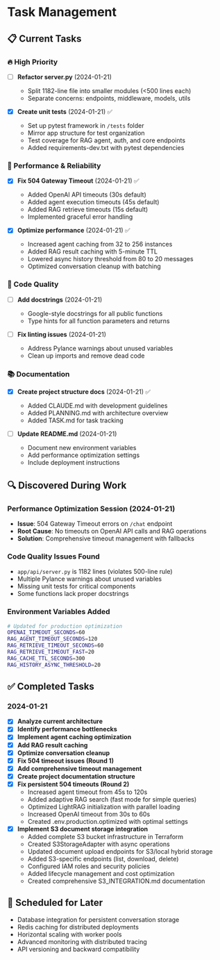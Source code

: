 # Task Management

## 📋 Current Tasks

### 🔥 High Priority
- [ ] **Refactor server.py** (2024-01-21)
  - Split 1182-line file into smaller modules (<500 lines each)
  - Separate concerns: endpoints, middleware, models, utils
  
- [x] **Create unit tests** (2024-01-21) ✅
  - Set up pytest framework in `/tests` folder
  - Mirror app structure for test organization
  - Test coverage for RAG agent, auth, and core endpoints
  - Added requirements-dev.txt with pytest dependencies

### 🚀 Performance & Reliability  
- [x] **Fix 504 Gateway Timeout** (2024-01-21) ✅
  - Added OpenAI API timeouts (30s default)
  - Added agent execution timeouts (45s default)
  - Added RAG retrieve timeouts (15s default)
  - Implemented graceful error handling

- [x] **Optimize performance** (2024-01-21) ✅
  - Increased agent caching from 32 to 256 instances
  - Added RAG result caching with 5-minute TTL
  - Lowered async history threshold from 80 to 20 messages
  - Optimized conversation cleanup with batching

### 🧹 Code Quality
- [ ] **Add docstrings** (2024-01-21)
  - Google-style docstrings for all public functions
  - Type hints for all function parameters and returns
  
- [ ] **Fix linting issues** (2024-01-21)
  - Address Pylance warnings about unused variables
  - Clean up imports and remove dead code

### 📚 Documentation
- [x] **Create project structure docs** (2024-01-21) ✅
  - Added CLAUDE.md with development guidelines
  - Added PLANNING.md with architecture overview
  - Added TASK.md for task tracking

- [ ] **Update README.md** (2024-01-21)
  - Document new environment variables
  - Add performance optimization settings
  - Include deployment instructions

## 🔍 Discovered During Work

### Performance Optimization Session (2024-01-21)
- **Issue**: 504 Gateway Timeout errors on `/chat` endpoint
- **Root Cause**: No timeouts on OpenAI API calls and RAG operations
- **Solution**: Comprehensive timeout management with fallbacks

### Code Quality Issues Found
- `app/api/server.py` is 1182 lines (violates 500-line rule)
- Multiple Pylance warnings about unused variables
- Missing unit tests for critical components
- Some functions lack proper docstrings

### Environment Variables Added
```bash
# Updated for production optimization
OPENAI_TIMEOUT_SECONDS=60
RAG_AGENT_TIMEOUT_SECONDS=120
RAG_RETRIEVE_TIMEOUT_SECONDS=60
RAG_RETRIEVE_TIMEOUT_FAST=20
RAG_CACHE_TTL_SECONDS=300
RAG_HISTORY_ASYNC_THRESHOLD=20
```

## ✅ Completed Tasks

### 2024-01-21
- [x] **Analyze current architecture** 
- [x] **Identify performance bottlenecks**
- [x] **Implement agent caching optimization**
- [x] **Add RAG result caching**
- [x] **Optimize conversation cleanup**
- [x] **Fix 504 timeout issues (Round 1)**
- [x] **Add comprehensive timeout management**
- [x] **Create project documentation structure**
- [x] **Fix persistent 504 timeouts (Round 2)**
  - Increased agent timeout from 45s to 120s
  - Added adaptive RAG search (fast mode for simple queries)
  - Optimized LightRAG initialization with parallel loading
  - Increased OpenAI timeout from 30s to 60s
  - Created .env.production.optimized with optimal settings
- [x] **Implement S3 document storage integration**
  - Added complete S3 bucket infrastructure in Terraform
  - Created S3StorageAdapter with async operations
  - Updated document upload endpoints for S3/local hybrid storage
  - Added S3-specific endpoints (list, download, delete)
  - Configured IAM roles and security policies
  - Added lifecycle management and cost optimization
  - Created comprehensive S3_INTEGRATION.md documentation

## 📅 Scheduled for Later
- Database integration for persistent conversation storage
- Redis caching for distributed deployments  
- Horizontal scaling with worker pools
- Advanced monitoring with distributed tracing
- API versioning and backward compatibility